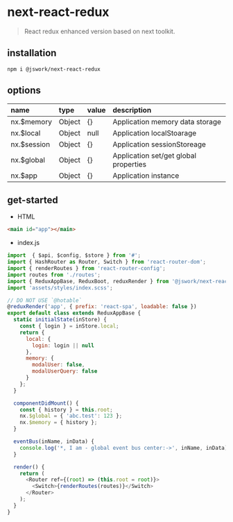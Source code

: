 # next-react-redux
> React redux enhanced version based on next toolkit.

## installation
```shell
npm i @jswork/next-react-redux
```

## options
| name        | type   | value | description                           |
| :---------- | :----- | :---- | :------------------------------------ |
| nx.$memory  | Object | {}    | Application memory data storage       |
| nx.$local   | Object | null  | Application localStoarage             |
| nx.$session | Object | {}    | Application sessionStoreage           |
| nx.$global  | Object | {}    | Application set/get global properties |
| nx.$app     | Object | {}    | Application instance                  |


## get-started
+ HTML
```html
<main id="app"></main>
```

+ index.js
```javascript
import  { $api, $config, $store } from '#';
import { HashRouter as Router, Switch } from 'react-router-dom';
import { renderRoutes } from 'react-router-config';
import routes from './routes';
import { ReduxAppBase, ReduxBoot, reduxRender } from '@jswork/next-react-redux';
import 'assets/styles/index.scss';

// DO NOT USE `@hotable`
@reduxRender('app', { prefix: 'react-spa', loadable: false })
export default class extends ReduxAppBase {
  static initialState(inStore) {
    const { login } = inStore.local;
    return {
      local: {
        login: login || null
      },
      memory: {
        modalUser: false,
        modalUserQuery: false
      }
    };
  }

  componentDidMount() {
    const { history } = this.root;
    nx.$global = { 'abc.test': 123 };
    nx.$memory = { history };
  }

  eventBus(inName, inData) {
    console.log('*, I am - global event bus center:->', inName, inData);
  }

  render() {
    return (
      <Router ref={(root) => (this.root = root)}>
        <Switch>{renderRoutes(routes)}</Switch>
      </Router>
    );
  }
}
```
